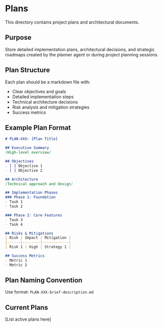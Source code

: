 # Plans

This directory contains project plans and architectural documents.

## Purpose
Store detailed implementation plans, architectural decisions, and strategic roadmaps created by the planner agent or during project planning sessions.

## Plan Structure
Each plan should be a markdown file with:
- Clear objectives and goals
- Detailed implementation steps
- Technical architecture decisions
- Risk analysis and mitigation strategies
- Success metrics

## Example Plan Format
```markdown
# PLAN-XXX: [Plan Title]

## Executive Summary
[High-level overview]

## Objectives
- [ ] Objective 1
- [ ] Objective 2

## Architecture
[Technical approach and design]

## Implementation Phases
### Phase 1: Foundation
- Task 1
- Task 2

### Phase 2: Core Features
- Task 3
- Task 4

## Risks & Mitigations
| Risk | Impact | Mitigation |
|------|--------|------------|
| Risk 1 | High | Strategy 1 |

## Success Metrics
- Metric 1
- Metric 2
```

## Plan Naming Convention
Use format: `PLAN-XXX-brief-description.md`

## Current Plans
[List active plans here]